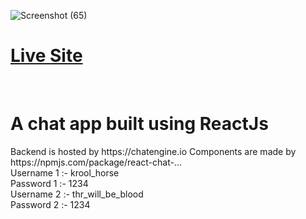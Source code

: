  ![Screenshot (65)](https://user-images.githubusercontent.com/63335520/109790765-bebc7780-7c37-11eb-8883-7dfd56e8f872.png)
 <br/>
 <h1><a href="https://nishantchat.netlify.app/" rel="nofollow">Live Site</a></h1>
 <br/>
<h1>A chat app built using ReactJs</h1>
Backend is hosted by https://chatengine.io
Components are made by https://npmjs.com/package/react-chat-...
<br/>
Username 1 :- krool_horse 
<br/>
Password 1 :- 1234
<br/>
Username 2 :- thr_will_be_blood
<br/>
Password 2 :- 1234
